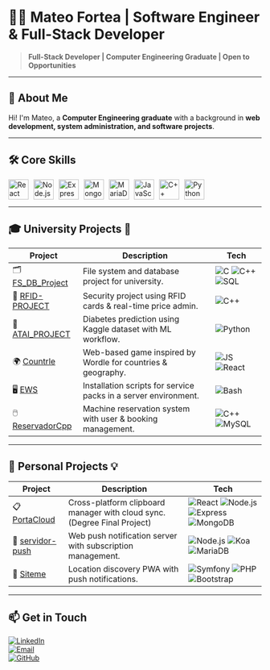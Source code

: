 # 👨‍💻 Mateo Fortea | Software Engineer & Full-Stack Developer

> **Full-Stack Developer | Computer Engineering Graduate | Open to Opportunities**

---

## 🌟 About Me

Hi! I'm Mateo, a **Computer Engineering graduate** with a background in **web development, system administration, and software projects**.

---

## 🛠️ Core Skills

<div style="display: flex; flex-wrap: wrap; gap: 10px;">

<img src="https://cdn.jsdelivr.net/gh/devicons/devicon/icons/react/react-original.svg" title="React" width="40" height="40"/>
<img src="https://cdn.jsdelivr.net/gh/devicons/devicon/icons/nodejs/nodejs-original.svg" title="Node.js" width="40" height="40"/>
<img src="https://cdn.jsdelivr.net/gh/devicons/devicon/icons/express/express-original.svg" title="Express" width="40" height="40"/>
<img src="https://cdn.jsdelivr.net/gh/devicons/devicon/icons/mongodb/mongodb-original.svg" title="MongoDB" width="40" height="40"/>
<img src="https://cdn.jsdelivr.net/gh/devicons/devicon/icons/mariadb/mariadb-original.svg" title="MariaDB" width="40" height="40"/>
<img src="https://cdn.jsdelivr.net/gh/devicons/devicon/icons/javascript/javascript-original.svg" title="JavaScript" width="40" height="40"/>
<img src="https://cdn.jsdelivr.net/gh/devicons/devicon/icons/cplusplus/cplusplus-original.svg" title="C++" width="40" height="40"/>
<img src="https://cdn.jsdelivr.net/gh/devicons/devicon/icons/python/python-original.svg" title="Python" width="40" height="40"/>

</div>

---

## 🎓 University Projects 🏫

| Project | Description | Tech |
|---------|-------------|------|
| 🗂 [FS_DB_Project](https://github.com/mfortea/FS_DB_Project) | File system and database project for university. | ![C](https://img.shields.io/badge/C-00599C?style=flat-square&logo=c&logoColor=white) ![C++](https://img.shields.io/badge/C++-00599C?style=flat-square&logo=cplusplus&logoColor=white) ![SQL](https://img.shields.io/badge/SQL-CC2927?style=flat-square&logo=mysql&logoColor=white) |
| 🔑 [RFID-PROJECT](https://github.com/mfortea/RFID-PROJECT) | Security project using RFID cards & real-time price admin. | ![C++](https://img.shields.io/badge/C++-00599C?style=flat-square&logo=cplusplus&logoColor=white) |
| 🧬 [ATAI_PROJECT](https://github.com/mfortea/ATAI_PROJECT) | Diabetes prediction using Kaggle dataset with ML workflow. | ![Python](https://img.shields.io/badge/Python-3776AB?style=flat-square&logo=python&logoColor=white) |
| 🌍 [Countrle](https://github.com/mfortea/Countrle) | Web-based game inspired by Wordle for countries & geography. | ![JS](https://img.shields.io/badge/JavaScript-F7DF1E?style=flat-square&logo=javascript&logoColor=black) ![React](https://img.shields.io/badge/React-61DAFB?style=flat-square&logo=react&logoColor=black) |
| 🖥️ [EWS](https://github.com/mfortea/EWS) | Installation scripts for service packs in a server environment. | ![Bash](https://img.shields.io/badge/Bash-4EAA25?style=flat-square&logo=gnu-bash&logoColor=white) |
| 🖱️ [ReservadorCpp](https://github.com/mfortea/ReservadorCpp) | Machine reservation system with user & booking management. | ![C++](https://img.shields.io/badge/C++-00599C?style=flat-square&logo=cplusplus&logoColor=white) ![MySQL](https://img.shields.io/badge/MySQL-4479A1?style=flat-square&logo=mysql&logoColor=white) |

---

## 🌟 Personal Projects 💡

| Project | Description | Tech |
|---------|-------------|------|
| 📋 [PortaCloud](https://github.com/mfortea/PortaCloud) | Cross-platform clipboard manager with cloud sync. (Degree Final Project) | ![React](https://img.shields.io/badge/React-61DAFB?style=flat-square&logo=react&logoColor=black) ![Node.js](https://img.shields.io/badge/Node.js-339933?style=flat-square&logo=node.js&logoColor=white) ![Express](https://img.shields.io/badge/Express-000000?style=flat-square) ![MongoDB](https://img.shields.io/badge/MongoDB-47A248?style=flat-square&logo=mongodb&logoColor=white) |
| 🔔 [servidor-push](https://github.com/mfortea/servidor-push) | Web push notification server with subscription management. | ![Node.js](https://img.shields.io/badge/Node.js-339933?style=flat-square&logo=node.js&logoColor=white) ![Koa](https://img.shields.io/badge/Koa-000000?style=flat-square) ![MariaDB](https://img.shields.io/badge/MariaDB-003545?style=flat-square&logo=mariadb&logoColor=white) |
| 📍 [Siteme](https://github.com/mfortea/Siteme) | Location discovery PWA with push notifications. | ![Symfony](https://img.shields.io/badge/Symfony-000000?style=flat-square&logo=symfony&logoColor=white) ![PHP](https://img.shields.io/badge/PHP-777BB4?style=flat-square&logo=php&logoColor=white) ![Bootstrap](https://img.shields.io/badge/Bootstrap-7952B3?style=flat-square&logo=bootstrap&logoColor=white) |

---

## 📫 Get in Touch

[![LinkedIn](https://img.shields.io/badge/LinkedIn-Profile-0A66C2?style=flat-square&logo=linkedin&logoColor=white)](https://linkedin.com/in/mateoforteadugo)  
[![Email](https://img.shields.io/badge/Email-Contact-EA4335?style=flat-square&logo=gmail&logoColor=white)](mailto:mateofortea.info@gmail.com)  
[![GitHub](https://img.shields.io/badge/GitHub-Repositories-181717?style=flat-square&logo=github)](https://github.com/mfortea)
